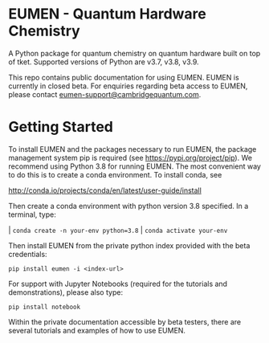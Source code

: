 # EUMEN - Quantum Hardware Chemistry

A Python package for quantum chemistry on quantum hardware
built on top of tket. Supported versions of Python are 
v3.7, v3.8, v3.9.

This repo contains public documentation for using EUMEN.  EUMEN is currently in closed beta.  For enquiries regarding beta access to EUMEN, please contact eumen-support@cambridgequantum.com.


# Getting Started

To install EUMEN and the packages necessary to run EUMEN, the package management
system pip is required (see https://pypi.org/project/pip). We recommend using Python 3.8 for running EUMEN.
The most convenient way to do this is to create a conda environment. To
install conda, see

http://conda.io/projects/conda/en/latest/user-guide/install

Then create a conda environment with python version 3.8 specified. In a
terminal, type:

| ``conda create -n your-env python=3.8``
| ``conda activate your-env``

Then install EUMEN from the private python index provided with the beta credentials:

``pip install eumen -i <index-url>``

For support with Jupyter Notebooks (required for the tutorials and demonstrations), please also type:

``pip install notebook``

Within the private documentation accessible by beta testers, there are several tutorials and examples of how to use EUMEN.
